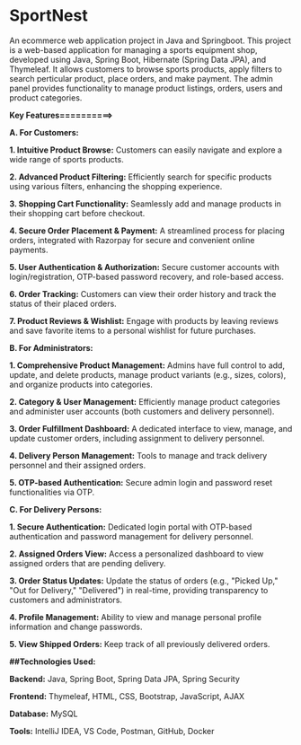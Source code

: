 # SportNest
An ecommerce web application project in Java and Springboot.
This project is a web-based application for managing a sports equipment shop, developed using Java, Spring Boot, Hibernate (Spring Data JPA), and Thymeleaf. It allows customers to browse sports products, apply filters to search perticular product, place orders, and make payment. The admin panel provides functionality to manage product listings, orders, users and product categories.

**Key Features==========>**

**A. For Customers:**

**1. Intuitive Product Browse:** Customers can easily navigate and explore a wide range of sports products.

**2. Advanced Product Filtering:** Efficiently search for specific products using various filters, enhancing the shopping experience.

**3. Shopping Cart Functionality:** Seamlessly add and manage products in their shopping cart before checkout.

**4. Secure Order Placement & Payment:** A streamlined process for placing orders, integrated with Razorpay for secure and convenient online payments.

**5. User Authentication & Authorization:** Secure customer accounts with login/registration, OTP-based password recovery, and role-based access.

**6. Order Tracking:** Customers can view their order history and track the status of their placed orders.

**7. Product Reviews & Wishlist:** Engage with products by leaving reviews and save favorite items to a personal wishlist for future purchases.


**B. For Administrators:**

**1. Comprehensive Product Management:** Admins have full control to add, update, and delete products, manage product variants (e.g., sizes, colors), and organize products into categories.

**2. Category & User Management:** Efficiently manage product categories and administer user accounts (both customers and delivery personnel).

**3. Order Fulfillment Dashboard:** A dedicated interface to view, manage, and update customer orders, including assignment to delivery personnel.

**4. Delivery Person Management:** Tools to manage and track delivery personnel and their assigned orders.

**5. OTP-based Authentication:** Secure admin login and password reset functionalities via OTP.


**C. For Delivery Persons:**

**1. Secure Authentication:** Dedicated login portal with OTP-based authentication and password management for delivery personnel.

**2. Assigned Orders View:** Access a personalized dashboard to view assigned orders that are pending delivery.

**3. Order Status Updates:** Update the status of orders (e.g., "Picked Up," "Out for Delivery," "Delivered") in real-time, providing transparency to customers and administrators.

**4. Profile Management:** Ability to view and manage personal profile information and change passwords.

**5. View Shipped Orders:** Keep track of all previously delivered orders.


**##Technologies Used:**

**Backend:** Java, Spring Boot, Spring Data JPA, Spring Security

**Frontend:** Thymeleaf, HTML, CSS, Bootstrap, JavaScript, AJAX

**Database:** MySQL

**Tools:** IntelliJ IDEA, VS Code, Postman, GitHub, Docker
